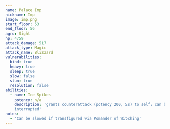 ```yaml
---
name: Palace Imp
nickname: Imp
image: imp.png
start_floor: 53
end_floor: 56
agro: Sight
hp: 4759
attack_damage: 517
attack_type: Magic
attack_name: Blizzard
vulnerabilities:
  bind: true
  heavy: true
  sleep: true
  slow: false
  stun: true
  resolution: false
abilities:
  - name: Ice Spikes
    potency: n/a
    description: 'grants counterattack (potency 200, 5s) to self; can be
    interrupted'
notes:
  - 'Can be slowed if transfigured via Pomander of Witching'
---
```

